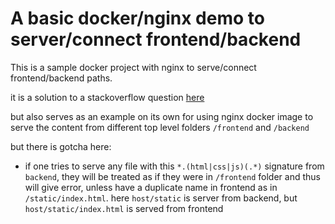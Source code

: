 # A basic docker/nginx demo to server/connect frontend/backend

This is a sample docker project with nginx to serve/connect frontend/backend paths.

it is a solution to a stackoverflow question [here](https://stackoverflow.com/questions/70538872/nginx-not-seeing-react-index-html/70539294#70539294)

but also serves as an example on its own for using nginx docker image to serve the content from different top level folders `/frontend` and `/backend`

but there is gotcha here:

- if one tries to serve any file with this `*.(html|css|js)(.*)` signature from `backend`, they will be treated as if they were in `/frontend` folder and thus will give error, unless have a duplicate name in frontend as in `/static/index.html`. here `host/static` is server from backend, but `host/static/index.html` is served from frontend
